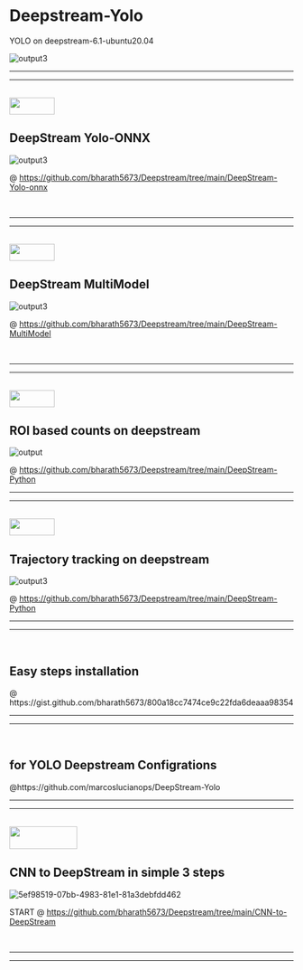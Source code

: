 # Deepstream-Yolo

YOLO on deepstream-6.1-ubuntu20.04

![output3](https://user-images.githubusercontent.com/33729709/210167948-382731f2-6905-44ca-aaf9-d35ae9d099a0.gif)



___
___

<br>
<img src="https://media0.giphy.com/media/J19OSJKmqCyP7Mfjt1/giphy.gif" width="80" height="30" />    
<h2>DeepStream Yolo-ONNX</h2>


![output3](https://user-images.githubusercontent.com/33729709/215125653-1896777e-0c62-46c5-b901-2d3ac4127d86.gif)

@ https://github.com/bharath5673/Deepstream/tree/main/DeepStream-Yolo-onnx

<br>

___
___
<br>
<img src="https://media0.giphy.com/media/J19OSJKmqCyP7Mfjt1/giphy.gif" width="80" height="30" />    
<h2>DeepStream MultiModel</h2>

![output3](https://user-images.githubusercontent.com/33729709/210167600-6a677a62-40ee-4afa-b484-d0d56e78e230.gif)


@ https://github.com/bharath5673/Deepstream/tree/main/DeepStream-MultiModel

<br>

___
___
<br>
<img src="https://media0.giphy.com/media/J19OSJKmqCyP7Mfjt1/giphy.gif" width="80" height="30" />    
<h2>ROI based counts on deepstream</h2>


![output](https://user-images.githubusercontent.com/33729709/211142186-a9ecd225-4f90-4310-91df-862e243f8833.gif)

@ https://github.com/bharath5673/Deepstream/tree/main/DeepStream-Python
<br>

___
___
<br>
<img src="https://media0.giphy.com/media/J19OSJKmqCyP7Mfjt1/giphy.gif" width="80" height="30" />    
<h2>Trajectory tracking on deepstream</h2>



![output3](https://user-images.githubusercontent.com/33729709/215127343-b540a737-d3bc-4fe8-8835-050497d325a3.gif)


@ https://github.com/bharath5673/Deepstream/tree/main/DeepStream-Python
<br>

___
___
<br>
<h2>Easy steps installation</h2> @
https://gist.github.com/bharath5673/800a18cc7474ce9c22fda6deaaa98354
</br>

___
___
<br>
<h2> for YOLO Deepstream Configrations </h2>
@https://github.com/marcoslucianops/DeepStream-Yolo


___
___

<br>

<img src="https://user-images.githubusercontent.com/33729709/222878237-fb9e902e-79ef-4393-9bb6-e1bc9b3a77b3.gif" width="120" height="40" />    
<h2> CNN to DeepStream in simple 3 steps </h2>


![5ef98519-07bb-4983-81e1-81a3debfdd462](https://user-images.githubusercontent.com/33729709/222878115-7e34dbe3-ac50-4388-9430-e82db1e31a37.jpeg)


START @ https://github.com/bharath5673/Deepstream/tree/main/CNN-to-DeepStream

<br>

___
___
